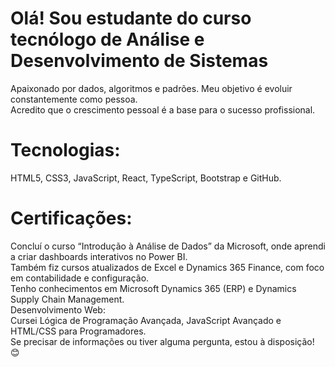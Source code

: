 <h1>Olá! Sou estudante do curso tecnólogo de Análise e Desenvolvimento de Sistemas</h1>  
<p>Apaixonado por dados, algoritmos e padrões. Meu objetivo é evoluir constantemente como pessoa.
  <br> Acredito que o crescimento pessoal é a base para o sucesso profissional.</p>

<h1>Tecnologias:</h1>
<p>HTML5, CSS3, JavaScript, React, TypeScript, Bootstrap e GitHub.</p>
<h1>Certificações:</h1>
<p>Concluí o curso “Introdução à Análise de Dados” da Microsoft, onde aprendi a criar dashboards interativos no Power BI.<br>
Também fiz cursos atualizados de Excel e Dynamics 365 Finance, com foco em contabilidade e configuração.<br>
Tenho conhecimentos em Microsoft Dynamics 365 (ERP) e Dynamics Supply Chain Management.<br>
Desenvolvimento Web:<br>
Cursei Lógica de Programação Avançada, JavaScript Avançado e HTML/CSS para Programadores.<br>
Se precisar de  informações ou tiver alguma pergunta, estou à disposição! 😊</p>
